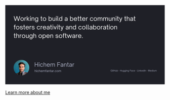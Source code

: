 <a href="https://hichemfantar.com">
  <img
    alt="Working to build a better community that fosters creativity and freedom"
    src="https://raw.githubusercontent.com/hichemfantar/hichemfantar/main/image.png"
  />
</a>

[Learn more about me](https://hichemfantar.com)
